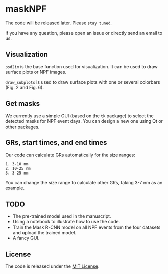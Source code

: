 # maskNPF

The code will be released later. Please `stay tuned`.

If you have any question, please open an issue or directly send an email to us.

## Visualization 

`psd2im` is the base function used for visualization. It can be used to draw surface plots or NPF images.

`draw_subplots` is used to draw surface plots with one or several colorbars (Fig. 2 and Fig. 6).

## Get masks

We currently use a simple GUI (based on the `tk` package) to select the detected masks for NPF event days. You can design a new one using Qt or other packages.

## GRs, start times, and end times

Our code can calculate GRs automatically for the size ranges: 

    1. 3-10 nm
    2. 10-25 nm
    3. 3-25 nm

You can change the size range to calculate other GRs, taking 3-7 nm as an example.


## TODO
- The pre-trained model used in the manuscript.
- Using a notebook to illustrate how to use the code.
- Train the Mask R-CNN model on all NPF events from the four datasets and upload the trained model.
- A fancy GUI.

## License

The code is released under the [MIT License](https://github.com/cvvsu/maskNPF/blob/main/LICENSE). 
